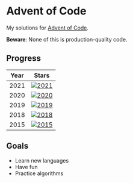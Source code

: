 # Advent of Code

My solutions for [Advent of Code](https://adventofcode.com/).

**Beware**: None of this is production-quality code.

## Progress

| Year | Stars |
| ---  | --- |
| 2021 | [![2021](https://img.shields.io/badge/stars%20⭐-50-yellow)](https://adventofcode.com/2021/stats) |
| 2020 | [![2020](https://img.shields.io/badge/stars%20⭐-50-yellow)](https://adventofcode.com/2020/stats) |
| 2019 | [![2019](https://img.shields.io/badge/stars%20⭐-50-yellow)](https://adventofcode.com/2019/stats) |
| 2018 | [![2018](https://img.shields.io/badge/stars%20⭐-24-yellow)](https://adventofcode.com/2018/stats) |
| 2015 | [![2015](https://img.shields.io/badge/stars%20⭐-37-yellow)](https://adventofcode.com/2015/stats) |

## Goals

* Learn new languages
* Have fun
* Practice algorithms
